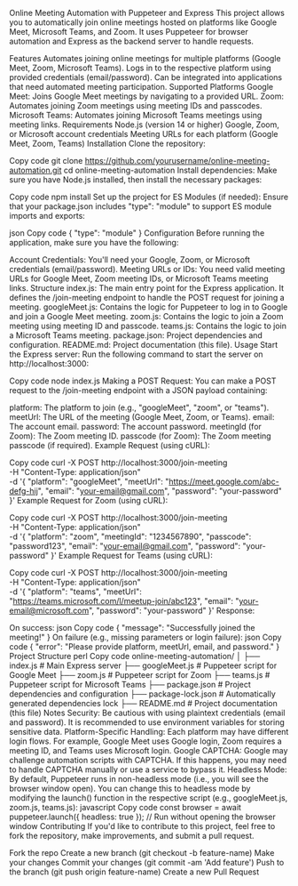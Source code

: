 Online Meeting Automation with Puppeteer and Express
This project allows you to automatically join online meetings hosted on platforms like Google Meet, Microsoft Teams, and Zoom. It uses Puppeteer for browser automation and Express as the backend server to handle requests.

Features
Automates joining online meetings for multiple platforms (Google Meet, Zoom, Microsoft Teams).
Logs in to the respective platform using provided credentials (email/password).
Can be integrated into applications that need automated meeting participation.
Supported Platforms
Google Meet: Joins Google Meet meetings by navigating to a provided URL.
Zoom: Automates joining Zoom meetings using meeting IDs and passcodes.
Microsoft Teams: Automates joining Microsoft Teams meetings using meeting links.
Requirements
Node.js (version 14 or higher)
Google, Zoom, or Microsoft account credentials
Meeting URLs for each platform (Google Meet, Zoom, Teams)
Installation
Clone the repository:


Copy code
git clone https://github.com/yourusername/online-meeting-automation.git
cd online-meeting-automation
Install dependencies: Make sure you have Node.js installed, then install the necessary packages:


Copy code
npm install
Set up the project for ES Modules (if needed): Ensure that your package.json includes "type": "module" to support ES module imports and exports:

json
Copy code
{
  "type": "module"
}
Configuration
Before running the application, make sure you have the following:

Account Credentials: You'll need your Google, Zoom, or Microsoft credentials (email/password).
Meeting URLs or IDs: You need valid meeting URLs for Google Meet, Zoom meeting IDs, or Microsoft Teams meeting links.
Structure
index.js: The main entry point for the Express application. It defines the /join-meeting endpoint to handle the POST request for joining a meeting.
googleMeet.js: Contains the logic for Puppeteer to log in to Google and join a Google Meet meeting.
zoom.js: Contains the logic to join a Zoom meeting using meeting ID and passcode.
teams.js: Contains the logic to join a Microsoft Teams meeting.
package.json: Project dependencies and configuration.
README.md: Project documentation (this file).
Usage
Start the Express server: Run the following command to start the server on http://localhost:3000:


Copy code
node index.js
Making a POST Request: You can make a POST request to the /join-meeting endpoint with a JSON payload containing:

platform: The platform to join (e.g., "googleMeet", "zoom", or "teams").
meetUrl: The URL of the meeting (Google Meet, Zoom, or Teams).
email: The account email.
password: The account password.
meetingId (for Zoom): The Zoom meeting ID.
passcode (for Zoom): The Zoom meeting passcode (if required).
Example Request (using cURL):


Copy code
curl -X POST http://localhost:3000/join-meeting \
-H "Content-Type: application/json" \
-d '{
  "platform": "googleMeet",
  "meetUrl": "https://meet.google.com/abc-defg-hij",
  "email": "your-email@gmail.com",
  "password": "your-password"
}'
Example Request for Zoom (using cURL):


Copy code
curl -X POST http://localhost:3000/join-meeting \
-H "Content-Type: application/json" \
-d '{
  "platform": "zoom",
  "meetingId": "1234567890",
  "passcode": "password123",
  "email": "your-email@gmail.com",
  "password": "your-password"
}'
Example Request for Teams (using cURL):


Copy code
curl -X POST http://localhost:3000/join-meeting \
-H "Content-Type: application/json" \
-d '{
  "platform": "teams",
  "meetUrl": "https://teams.microsoft.com/l/meetup-join/abc123",
  "email": "your-email@microsoft.com",
  "password": "your-password"
}'
Response:

On success:
json
Copy code
{
  "message": "Successfully joined the meeting!"
}
On failure (e.g., missing parameters or login failure):
json
Copy code
{
  "error": "Please provide platform, meetUrl, email, and password."
}
Project Structure
perl
Copy code
online-meeting-automation/
│
├── index.js             # Main Express server
├── googleMeet.js        # Puppeteer script for Google Meet
├── zoom.js              # Puppeteer script for Zoom
├── teams.js             # Puppeteer script for Microsoft Teams
├── package.json         # Project dependencies and configuration
├── package-lock.json    # Automatically generated dependencies lock
├── README.md            # Project documentation (this file)
Notes
Security: Be cautious with using plaintext credentials (email and password). It is recommended to use environment variables for storing sensitive data.
Platform-Specific Handling: Each platform may have different login flows. For example, Google Meet uses Google login, Zoom requires a meeting ID, and Teams uses Microsoft login.
Google CAPTCHA: Google may challenge automation scripts with CAPTCHA. If this happens, you may need to handle CAPTCHA manually or use a service to bypass it.
Headless Mode: By default, Puppeteer runs in non-headless mode (i.e., you will see the browser window open). You can change this to headless mode by modifying the launch() function in the respective script (e.g., googleMeet.js, zoom.js, teams.js):
javascript
Copy code
const browser = await puppeteer.launch({ headless: true });  // Run without opening the browser window
Contributing
If you'd like to contribute to this project, feel free to fork the repository, make improvements, and submit a pull request.

Fork the repo
Create a new branch (git checkout -b feature-name)
Make your changes
Commit your changes (git commit -am 'Add feature')
Push to the branch (git push origin feature-name)
Create a new Pull Request

